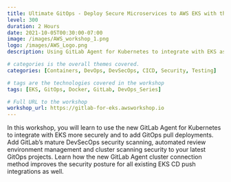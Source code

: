 ```yaml
---
title: Ultimate GitOps - Deploy Secure Microservices to AWS EKS with the GitLab Agent
level: 300
duration: 2 Hours
date: 2021-10-05T00:30:00-07:00
image: /images/AWS_workshop_1.png
logo: /images/AWS_Logo.png
description: Using GitLab Agent for Kubernetes to integrate with EKS as well as add GitOps pull deployment capabilities.

# categories is the overall themes covered. 
categories: [Containers, DevOps, DevSecOps, CICD, Security, Testing]

# tags are the technologies covered in the workshop
tags: [EKS, GitOps, Docker, GitLab, DevOps_Series]

# Full URL to the workshop
workshop_url: https://gitlab-for-eks.awsworkshop.io
---
```

In this workshop, you will learn to use the new GitLab Agent for Kubernetes to integrate with EKS more securely and to add GitOps pull deployments. Add GitLab’s mature DevSecOps security scanning, automated review environment management and cluster scanning security to your latest GitOps projects. Learn how the new GitLab Agent cluster connection method improves the security posture for all existing EKS CD push integrations as well.
